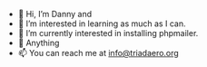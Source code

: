 - 👋 Hi, I’m Danny and
- 👀 I’m interested in learning as much as I can.
- 🌱 I’m currently interested in installing phpmailer.
- 💞️ Anything
- 📫 You can reach me at info@triadaero.org

<!---
voylesd/voylesd is a ✨ special ✨ repository because its `README.md` (this file) appears on your GitHub profile.
You can click the Preview link to take a look at your changes.
--->
